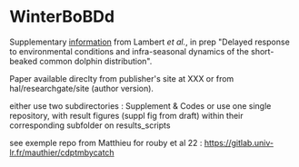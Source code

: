 WinterBoBDd
========

Supplementary [information](https://github.com/CLambert1/WinterBoBDd/tree/main/SupplementaryFiles) from Lambert *et al.*, in prep "Delayed response to environmental conditions and infra-seasonal dynamics of the short-beaked common dolphin distribution". 

Paper available direclty from publisher's site at XXX or from hal/researchgate/site (author version).

either use two subdirectories : Supplement & Codes
or use one single repository, with result figures (suppl fig from draft) within their corresponding subfolder on results_scripts

see exemple repo from Matthieu for rouby et al 22 : https://gitlab.univ-lr.fr/mauthier/cdptmbycatch



